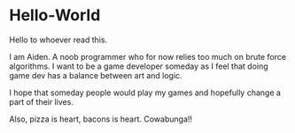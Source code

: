 # Hello-World

Hello to whoever read this.

I am Aiden. A noob programmer who for now relies too much on brute force algorithms.
I want to be a game developer someday as I feel that doing game dev has a balance between art and logic.

I hope that someday people would play my games and hopefully change a part of their lives.

Also, pizza is heart, bacons is heart. Cowabunga!!
